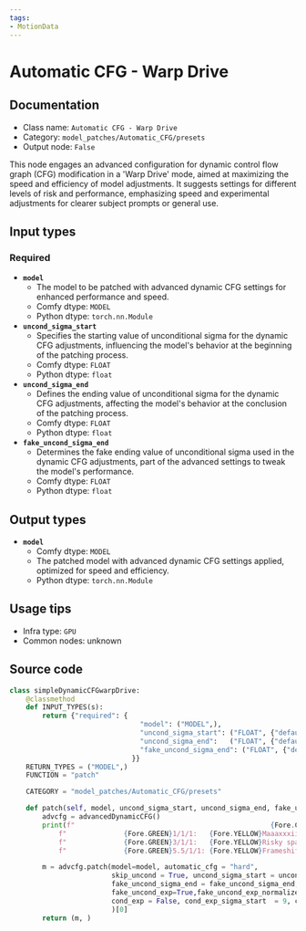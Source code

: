 ```yaml
---
tags:
- MotionData
---
```


# Automatic CFG - Warp Drive
## Documentation
- Class name: `Automatic CFG - Warp Drive`
- Category: `model_patches/Automatic_CFG/presets`
- Output node: `False`

This node engages an advanced configuration for dynamic control flow graph (CFG) modification in a 'Warp Drive' mode, aimed at maximizing the speed and efficiency of model adjustments. It suggests settings for different levels of risk and performance, emphasizing speed and experimental adjustments for clearer subject prompts or general use.
## Input types
### Required
- **`model`**
    - The model to be patched with advanced dynamic CFG settings for enhanced performance and speed.
    - Comfy dtype: `MODEL`
    - Python dtype: `torch.nn.Module`
- **`uncond_sigma_start`**
    - Specifies the starting value of unconditional sigma for the dynamic CFG adjustments, influencing the model's behavior at the beginning of the patching process.
    - Comfy dtype: `FLOAT`
    - Python dtype: `float`
- **`uncond_sigma_end`**
    - Defines the ending value of unconditional sigma for the dynamic CFG adjustments, affecting the model's behavior at the conclusion of the patching process.
    - Comfy dtype: `FLOAT`
    - Python dtype: `float`
- **`fake_uncond_sigma_end`**
    - Determines the fake ending value of unconditional sigma used in the dynamic CFG adjustments, part of the advanced settings to tweak the model's performance.
    - Comfy dtype: `FLOAT`
    - Python dtype: `float`
## Output types
- **`model`**
    - Comfy dtype: `MODEL`
    - The patched model with advanced dynamic CFG settings applied, optimized for speed and efficiency.
    - Python dtype: `torch.nn.Module`
## Usage tips
- Infra type: `GPU`
- Common nodes: unknown


## Source code
```python
class simpleDynamicCFGwarpDrive:
    @classmethod
    def INPUT_TYPES(s):
        return {"required": {
                                "model": ("MODEL",),
                                "uncond_sigma_start": ("FLOAT", {"default": 5.5, "min": 0.0, "max": 10000.0, "step": 0.1, "round": 0.01}),
                                "uncond_sigma_end":   ("FLOAT", {"default": 1.0, "min": 0.0, "max": 10000.0, "step": 0.1, "round": 0.01}),
                                "fake_uncond_sigma_end": ("FLOAT", {"default": 1.0,  "min": 0.0, "max": 10000.0, "step": 0.1, "round": 0.01}),
                              }}
    RETURN_TYPES = ("MODEL",)
    FUNCTION = "patch"

    CATEGORY = "model_patches/Automatic_CFG/presets"

    def patch(self, model, uncond_sigma_start, uncond_sigma_end, fake_uncond_sigma_end):
        advcfg = advancedDynamicCFG()
        print(f"                                                {Fore.CYAN}WARP DRIVE MODE ENGAGED!{Style.RESET_ALL}\n    Settings suggestions:\n"
            f"              {Fore.GREEN}1/1/1:   {Fore.YELLOW}Maaaxxxiiimum speeeeeed.{Style.RESET_ALL} {Fore.RED}Uncond disabled.{Style.RESET_ALL} {Fore.MAGENTA}Fasten your seatbelt!{Style.RESET_ALL}\n"
            f"              {Fore.GREEN}3/1/1:   {Fore.YELLOW}Risky space-time continuum distortion.{Style.RESET_ALL} {Fore.MAGENTA}Awesome for prompts with a clear subject!{Style.RESET_ALL}\n"
            f"              {Fore.GREEN}5.5/1/1: {Fore.YELLOW}Frameshift Drive Autopilot: {Fore.GREEN}Engaged.{Style.RESET_ALL} {Fore.MAGENTA}Should work with anything but do it better and faster!{Style.RESET_ALL}")

        m = advcfg.patch(model=model, automatic_cfg = "hard",
                         skip_uncond = True, uncond_sigma_start = uncond_sigma_start, uncond_sigma_end = uncond_sigma_end,
                         fake_uncond_sigma_end = fake_uncond_sigma_end, fake_uncond_sigma_start = 1000, fake_uncond_start=True,
                         fake_uncond_exp=True,fake_uncond_exp_normalize=True,fake_uncond_exp_method="previous_average",
                         cond_exp = False, cond_exp_sigma_start  = 9, cond_exp_sigma_end = uncond_sigma_start, cond_exp_method = "erf", cond_exp_normalize = True,
                         )[0]
        return (m, )

```
